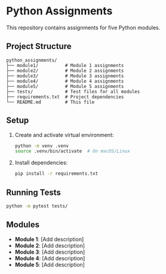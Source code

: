# Python Assignments

This repository contains assignments for five Python modules.

## Project Structure

```
python_assignments/
├── module1/          # Module 1 assignments
├── module2/          # Module 2 assignments
├── module3/          # Module 3 assignments
├── module4/          # Module 4 assignments
├── module5/          # Module 5 assignments
├── tests/            # Test files for all modules
├── requirements.txt  # Project dependencies
└── README.md         # This file
```

## Setup

1. Create and activate virtual environment:
   ```bash
   python -m venv .venv
   source .venv/bin/activate  # On macOS/Linux
   ```

2. Install dependencies:
   ```bash
   pip install -r requirements.txt
   ```

## Running Tests

```bash
python -m pytest tests/
```

## Modules

- **Module 1**: [Add description]
- **Module 2**: [Add description]
- **Module 3**: [Add description]
- **Module 4**: [Add description]
- **Module 5**: [Add description]